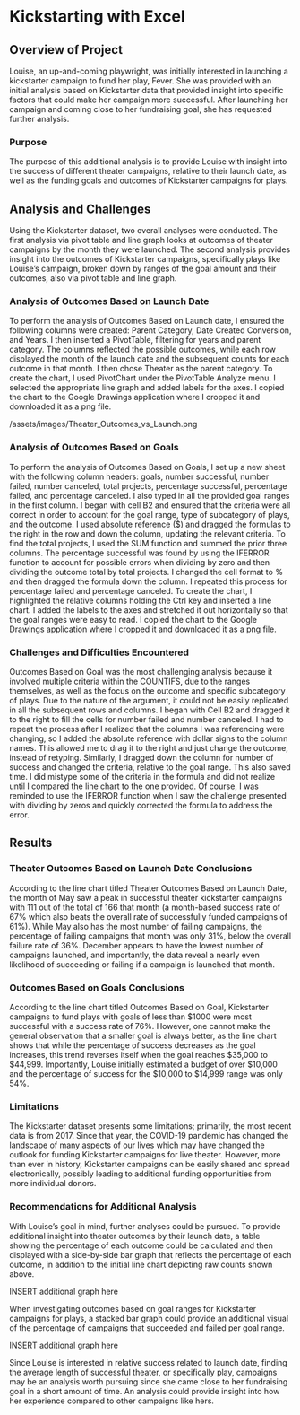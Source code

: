 # Kickstarting with Excel

## Overview of Project
Louise, an up-and-coming playwright, was initially interested in launching a kickstarter campaign to fund her play, Fever. She was provided with an initial analysis based on Kickstarter data that provided insight into specific factors that could make her campaign more successful. After launching her campaign and coming close to her fundraising goal, she has requested further analysis.

### Purpose
The purpose of this additional analysis is to provide Louise with insight into the success of different theater campaigns, relative to their launch date, as well as the funding goals and outcomes of Kickstarter campaigns for plays. 

## Analysis and Challenges
Using the Kickstarter dataset, two overall analyses were conducted. The first analysis via pivot table and line graph looks at outcomes of theater campaigns by the month they were launched. The second analysis provides insight into the outcomes of Kickstarter campaigns, specifically plays like Louise’s campaign, broken down by ranges of the goal amount and their outcomes, also via pivot table and line graph.  

### Analysis of Outcomes Based on Launch Date
To perform the analysis of Outcomes Based on Launch date, I ensured the following columns were created: Parent Category, Date Created Conversion, and Years. I then inserted a PivotTable, filtering for years and parent category. The columns reflected the possible outcomes, while each row displayed the month of the launch date and the subsequent counts for each outcome in that month. I then chose Theater as the parent category. To create the chart, I used PivotChart under the PivotTable Analyze menu. I selected the appropriate line graph and added labels for the axes. I copied the chart to the Google Drawings application where I cropped it and downloaded it as a png file. 

/assets/images/Theater_Outcomes_vs_Launch.png

### Analysis of Outcomes Based on Goals
To perform the analysis of Outcomes Based on Goals, I set up a new sheet with the following column headers: goals, number successful, number failed, number canceled, total projects, percentage successful, percentage failed, and percentage canceled. I also typed in all the provided goal ranges in the first column. I began with cell B2 and ensured that the criteria were all correct in order to account for the goal range, type of subcategory of plays, and the outcome. I used absolute reference ($) and dragged the formulas to the right in the row and down the column, updating the relevant criteria. To find the total projects, I used the SUM function and summed the prior three columns. The percentage successful was found by using the IFERROR function to account for possible errors when dividing by zero and then dividing the outcome total by total projects. I changed the cell format to % and then dragged the formula down the column. I repeated this process for percentage failed and percentage canceled. To create the chart, I highlighted the relative columns holding the Ctrl key and inserted a line chart. I added the labels to the axes and stretched it out horizontally so that the goal ranges were easy to read. I copied the chart to the Google Drawings application where I cropped it and downloaded it as a png file. 
 


### Challenges and Difficulties Encountered
Outcomes Based on Goal was the most challenging analysis because it involved multiple criteria within the COUNTIFS, due to the ranges themselves, as well as the focus on the outcome and specific subcategory of plays. Due to the nature of the argument, it could not be easily replicated in all the subsequent rows and columns. I began with Cell B2 and dragged it to the right to fill the cells for number failed and number canceled. I had to repeat the process after I realized that the columns I was referencing were changing, so I added the absolute reference with dollar signs to the column names. This allowed me to drag it to the right and just change the outcome, instead of retyping. Similarly, I dragged down the column for number of success and changed the criteria, relative to the goal range. This also saved time. I did mistype some of the criteria in the formula and did not realize until I compared the line chart to the one provided. Of course, I was reminded to use the IFERROR function when I saw the challenge presented with dividing by zeros and quickly corrected the formula to address the error. 


## Results
### Theater Outcomes Based on Launch Date Conclusions
According to the line chart titled Theater Outcomes Based on Launch Date, the month of May saw a peak in successful theater kickstarter campaigns with 111 out of the total of 166 that month (a month-based success rate of 67% which also beats the overall rate of successfully funded campaigns of 61%). While May also has the most number of failing campaigns, the percentage of failing campaigns that month was only 31%, below the overall failure rate of 36%. December appears to have the lowest number of campaigns launched, and importantly, the data reveal a nearly even likelihood of succeeding or failing if a campaign is launched that month. 

### Outcomes Based on Goals Conclusions
According to the line chart titled Outcomes Based on Goal, Kickstarter campaigns to fund plays with goals of less than $1000 were most successful with a success rate of 76%. However, one cannot make the general observation that a smaller goal is always better, as the line chart shows that while the percentage of success decreases as the goal increases, this trend reverses itself when the goal reaches $35,000 to $44,999. Importantly, Louise initially estimated a budget of over $10,000 and the percentage of success for the $10,000 to $14,999 range was only 54%. 

### Limitations
The Kickstarter dataset presents some limitations; primarily, the most recent data is from 2017. Since that year, the COVID-19 pandemic has changed the landscape of many aspects of our lives which may have changed the outlook for funding Kickstarter campaigns for live theater. However, more than ever in history, Kickstarter campaigns can be easily shared and spread electronically, possibly leading to additional funding opportunities from more individual donors. 
### Recommendations for Additional Analysis
With Louise’s goal in mind, further analyses could be pursued. To provide additional insight into theater outcomes by their launch date, a table showing the percentage of each outcome could be calculated and then displayed with a side-by-side bar graph that reflects the percentage of each outcome, in addition to the initial line chart depicting raw counts shown above. 

INSERT additional graph here

When investigating outcomes based on goal ranges for Kickstarter campaigns for plays, a stacked bar graph could provide an additional visual of the percentage of campaigns that succeeded and failed per goal range. 

INSERT additional graph here 

Since Louise is interested in relative success related to launch date, finding the average length of successful theater, or specifically play, campaigns may be an analysis worth pursuing since she came close to her fundraising goal in a short amount of time. An analysis could provide insight into how her experience compared to other campaigns like hers. 
